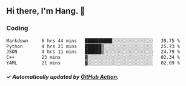## Hi there, I'm Hang. 👋

### Coding

<!--START_SECTION:waka-->

```txt
Markdown     6 hrs 44 mins   ██████████░░░░░░░░░░░░░░░   39.75 %
Python       4 hrs 21 mins   ██████▒░░░░░░░░░░░░░░░░░░   25.73 %
JSON         4 hrs 11 mins   ██████▒░░░░░░░░░░░░░░░░░░   24.79 %
C++          23 mins         ▓░░░░░░░░░░░░░░░░░░░░░░░░   02.34 %
YAML         21 mins         ▓░░░░░░░░░░░░░░░░░░░░░░░░   02.09 %
```

<!--END_SECTION:waka-->

##### ✓ Automatically updated by [GitHub Action](https://github.com/huhuhang/huhuhang/actions).
